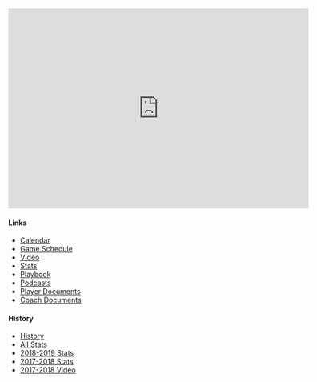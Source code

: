 <div>	
<iframe src="https://calendar.google.com/calendar/embed?src=cvak12.org_classroom7ddb60a1%40group.calendar.google.com&ctz=America%2FChicago" style="border: 0" width="600" height="400" frameborder="0" scrolling="no"></iframe>
</div>

#### Links
- [Calendar](https://goo.gl/ZrG3cp)
- [Game Schedule](https://www.frontierconference.org/g5-bin/client.cgi?cwellOnly=1&G5statusflag=view&schoolname=&school_id=2&G5button=13&G5genie=571&vw_schoolyear=1&vw_agl=578-2-529,578-2-507,578-2-3,)
- [Video](video.md)
- [Stats](http://bit.ly/1920CVAStats)
- [Playbook](https://goo.gl/5AjzWj)
- [Podcasts](podcasts.md)
- [Player Documents](https://goo.gl/gXzV6w)
- [Coach Documents](https://goo.gl/YSust6)

#### History
- [History](https://sites.google.com/a/cvak12.org/cvabasketball/)
- [All Stats](https://docs.google.com/spreadsheets/d/1y02a3XJ_XdD_7Q3HO7DBa_3w2Z9RKQrdl2mdahDGCgA/edit?usp=sharing)
- [2018-2019 Stats](https://goo.gl/wtEVPi)
- [2017-2018 Stats](https://goo.gl/iFYw82)
- [2017-2018 Video](https://goo.gl/LAvkbE)
